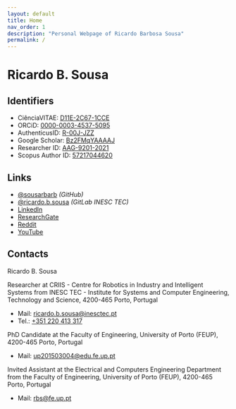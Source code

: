 ```yaml
---
layout: default
title: Home
nav_order: 1
description: "Personal Webpage of Ricardo Barbosa Sousa"
permalink: /
---
```


# Ricardo B. Sousa

## Identifiers

- CiênciaVITAE: [D11E-2C67-1CCE](https://www.cienciavitae.pt/D11E-2C67-1CCE)
- ORCiD: [0000-0003-4537-5095](https://orcid.org/0000-0003-4537-5095)
- AuthenticusID: [R-00J-JZZ](https://www.authenticus.pt/R-00J-JZZ)
- Google Scholar: [Bz2FMqYAAAAJ](https://scholar.google.com/citations?user=Bz2FMqYAAAAJ)
- Researcher ID: [AAG-9201-2021](https://www.webofscience.com/wos/author/record/AAG-9201-2021)
- Scopus Author ID: [57217044620](https://www.scopus.com/authid/detail.uri?authorId=57217044620)

## Links

- [@sousarbarb](https://github.com/sousarbarb) _(GitHub)_
- [@ricardo.b.sousa](https://gitlab.inesctec.pt/ricardo.b.sousa) _(GitLab INESC TEC)_
- [LinkedIn](https://www.linkedin.com/in/sousa-ricardob/)
- [ResearchGate](https://www.researchgate.net/profile/Ricardo-Sousa-19)
- [Reddit](https://www.reddit.com/user/sousarbarb97)
- [YouTube](https://www.youtube.com/channel/UCXTR8mMlG0VOC_06PKg5KBQ)

## Contacts

Ricardo B. Sousa

Researcher at
CRIIS - Centre for Robotics in Industry and Intelligent Systems from INESC TEC -
Institute for Systems and Computer Engineering, Technology and Science,
4200-465 Porto, Portugal

- Mail: [ricardo.b.sousa@inesctec.pt](mailto:ricardo.b.sousa@inesctec.pt)
- Tel.: [+351 220 413 317](tel:0351220413317)

PhD Candidate at the
Faculty of Engineering, University of Porto (FEUP),
4200-465 Porto, Portugal

- Mail: [up201503004@edu.fe.up.pt](mailto:up201503004@edu.fe.up.pt)

Invited Assistant at the
Electrical and Computers Engineering Department from the Faculty of Engineering,
University of Porto (FEUP),
4200-465 Porto, Portugal

- Mail: [rbs@fe.up.pt](mailto:rbs@fe.up.pt)

